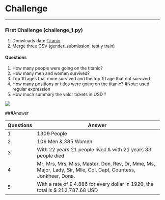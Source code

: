 # Challenge
------------
### First Challenge (challenge_1.py)
1. Donwloads date [Titanic](https://kaggle.com/c/titanic)
2. Merge three CSV (gender_submission, test y train)

#### Questions

 1. How many people were going on the titanic?
 2. How many men and women survived?
 3. Top 10 ages that  more survived and the top 10 age that not survived
 4. How many positions or titles were going on the titanic? #Note: used regular expression
 5. How much summary the valor tickets in USD ?

![](https://bit.ly/3ig0UoT)

###Answer

Questions  | Answer
------------- | -------------
1  | 1309 People
2  | 109 Men & 385 Women
3 | With 22 years  21 people lived & with 21 years 33 people died
4 | Mr, Mrs, Mrs, Miss, Master, Don, Rev, Dr, Mme, Ms, Major, Lady, Sir, Mlle, Col, Capt, Countess, Jonkheer, Dona.
5 | With a rate of &pound; 4.886 for every dollar in 1920, the total is $ 212,787.68 USD